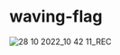 # waving-flag

![28 10 2022_10 42 11_REC](https://user-images.githubusercontent.com/81979505/199902186-6c6cc323-c0d1-4168-866f-bb0c566acbcd.png)
